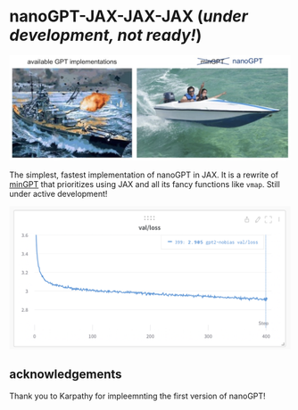 
# nanoGPT-JAX-JAX-JAX (*under development, not ready!*)

![nanoGPT](assets/nanogpt.jpg)

The simplest, fastest implementation of nanoGPT in JAX. It is a rewrite of [minGPT](https://github.com/karpathy/nanoGPT) that prioritizes using JAX and all its fancy functions like `vmap`. Still under active development!

![repro124m](assets/gpt2_124M_loss.png)

## acknowledgements

Thank you to Karpathy for impleemnting the first version of nanoGPT!
